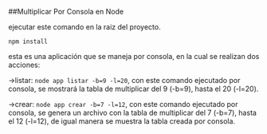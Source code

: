 ##Multiplicar Por Consola en Node

ejecutar este comando en la raiz del proyecto.
```
npm install
```

esta es una aplicación que se maneja por consola, en la cual se realizan dos acciones:

->listar: ```node app listar -b=9 -l=20```, con este comando ejecutado por consola, se mostrará la tabla de multiplicar del 9 (-b=9), hasta el 20 (-l=20).

->crear: ```node app crear -b=7 -l=12```, con este comando ejecutado por consola, se genera un archivo con la tabla de multiplicar del 7 (-b=7), hasta el 12 (-l=12), de igual manera se muestra la tabla creada por consola.
